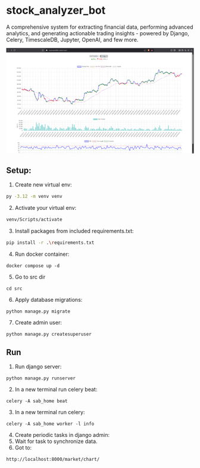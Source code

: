 # stock_analyzer_bot
A comprehensive system for extracting financial data, performing advanced analytics, and generating actionable trading insights - powered by Django, Celery, TimescaleDB, Jupyter, OpenAI, and few more.

![alt text](https://github.com/dawmro/stock_analyzer_bot/blob/main/image/chart_1.PNG)


## Setup:
1. Create new virtual env:
``` sh
py -3.12 -m venv venv
```
2. Activate your virtual env:
``` sh
venv/Scripts/activate
```
3. Install packages from included requirements.txt:
``` sh
pip install -r .\requirements.txt
```
4. Run docker container:
```
docker compose up -d
```
5. Go to src dir
```
cd src
```
6. Apply database migrations:
```
python manage.py migrate
```
7. Create admin user:
```
python manage.py createsuperuser
```

## Run
1. Run django server:
```
python manage.py runserver
```
2. In a new terminal run celery beat:
```
celery -A sab_home beat
```
3. In a new terminal run celery:
```
celery -A sab_home worker -l info
```
4. Create periodic tasks in django admin:
5. Wait for task to synchronize data.
6. Got to:
```
http://localhost:8000/market/chart/
```



